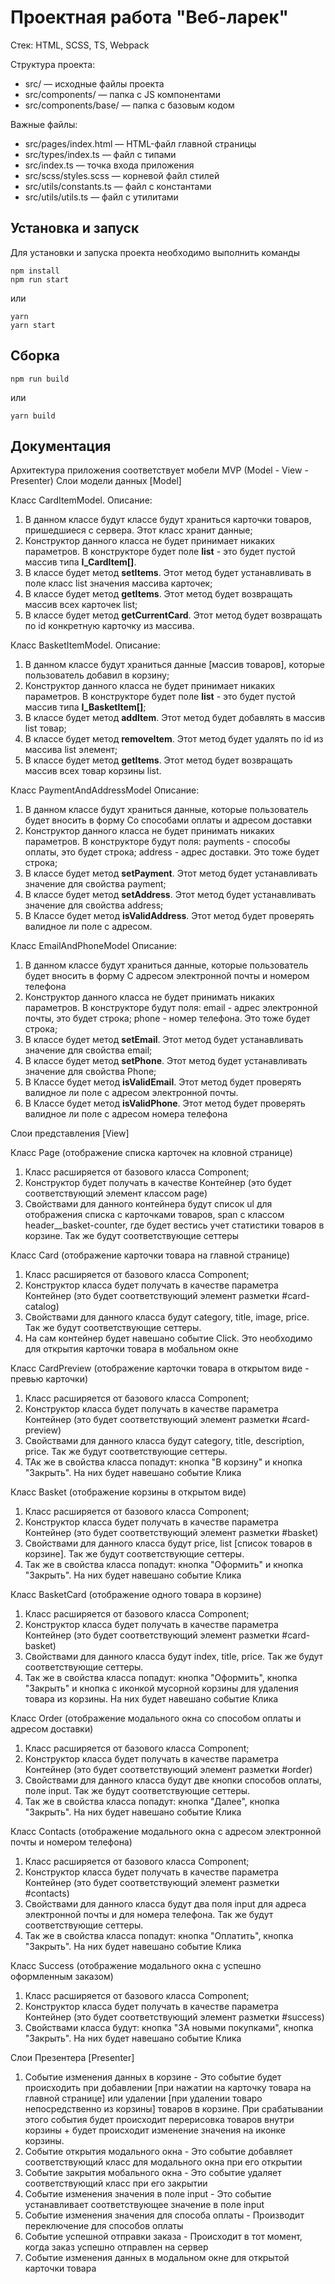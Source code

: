 # Проектная работа "Веб-ларек"

Стек: HTML, SCSS, TS, Webpack

Структура проекта:
- src/ — исходные файлы проекта
- src/components/ — папка с JS компонентами
- src/components/base/ — папка с базовым кодом

Важные файлы:
- src/pages/index.html — HTML-файл главной страницы
- src/types/index.ts — файл с типами
- src/index.ts — точка входа приложения
- src/scss/styles.scss — корневой файл стилей
- src/utils/constants.ts — файл с константами
- src/utils/utils.ts — файл с утилитами

## Установка и запуск
Для установки и запуска проекта необходимо выполнить команды

```
npm install
npm run start
```

или

```
yarn
yarn start
```
## Сборка

```
npm run build
```

или

```
yarn build
```

## Документация
Архитектура приложения соответствует мобели MVP (Model - View - Presenter)
Слои модели данных [Model]

Класс CardItemModel.
Описание:
1. В данном классе будут классе будут храниться карточки товаров, пришедшиеся с сервера. Этот класс хранит данные;
2. Конструктор данного класса не будет принимает никаких параметров. В конструкторе будет поле **list** - это будет пустой массив типа **I_CardItem[]**.
3. В классе будет метод **setItems**. Этот метод будет устанавливать в поле класс list значения массива карточек;
4. В классе будет метод **getItems**. Этот метод будет возвращать массив всех карточек list;
5. В классе будет метод **getCurrentCard**. Этот метод будет возвращать по id конкретную карточку из массива.

Класс BasketItemModel.
Описание:
1. В данном классе будут храниться данные [массив товаров], которые пользователь добавил в корзину;
2. Конструктор данного класса не будет принимает никаких параметров. В конструкторе будет поле **list** - это будет пустой массив типа **I_BasketItem[]**;
3. В классе будет метод **addItem**. Этот метод будет добавлять в массив list товар;
4. В классе будет метод **removeItem**. Этот метод будет удалять по id из массива list элемент;
5. В классе будет метод **getItems**. Этот метод будет возвращать массив всех товар корзины list.

Класс PaymentAndAddressModel
Описание:
1. В данном классе будут храниться данные, которые пользователь будет вносить в форму Со способами оплаты и адресом доставки
2. Конструктор данного класса не будет принимать никаких параметров. В конструкторе будут поля:
    payments - способы оплаты, это будет строка;
    address - адрес доставки. Это тоже будет строка;
3. В классе будет метод **setPayment**. Этот метод будет устанавливать значение для свойства payment;
4. В классе будет метод **setAddress**. Этот метод будет устанавливать значение для свойства address;
5. В Классе будет метод **isValidAddress**. Этот метод будет проверять валидное ли поле с адресом.

Класс EmailAndPhoneModel
Описание: 
1. В данном классе будут храниться данные, которые пользователь будет вносить в форму С адресом электронной почты и номером телефона
2. Конструктор данного класса не будет принимать никаких параметров. В конструкторе будут поля:
    email - адрес электронной почты, это будет строка;
    phone - номер телефона. Это тоже будет строка;
3. В классе будет метод **setEmail**. Этот метод будет устанавливать значение для свойства email;
4. В классе будет метод **setPhone**. Этот метод будет устанавливать значение для свойства Phone;
5. В Классе будет метод **isValidEmail**. Этот метод будет проверять валидное ли поле с адресом электронной почты.
6. В Классе будет метод **isValidPhone**. Этот метод будет проверять валидное ли поле с адресом номера телефона

Слои представления [View]

Класс Page (отображение списка карточек на кловной странице)
1. Класс расширяется от базового класса Component;
2. Конструктор будет получать в качестве Контейнер (это будет соответствующий элемент классом page)
3. Свойствами для данного контейнера будут список ul для отображения списка с карточками товаров, span с классом header__basket-counter, где будет вестись учет статистики товаров в корзине. Так же будут соответствующие сеттеры

Класс Card (отображение карточки товара на главной странице)
1. Класс расширяется от базового класса Component;
2. Конструктор класса будет получать в качестве параметра Контейнер (это будет соответствующий элемент разметки #card-catalog)
3. Свойствами для данного класса будут category, title, image, price. Так же будут соответствующие сеттеры.
4. На сам контейнер будет навешано событие Click. Это необходимо для открытия карточки товара в мобальном окне

Класс CardPreview (отображение карточки товара в открытом виде - превью карточки)
1. Класс расширяется от базового класса Component;
2. Конструктор класса будет получать в качестве параметра Контейнер (это будет соответствующий элемент разметки #card-preview)
3. Свойствами для данного класса будут category, title, description, price. Так же будут соответствующие сеттеры.
4. ТАк же в свойства класса попадут: кнопка "В корзину" и кнопка "Закрыть". На них будет навешано событие Клика

Класс Basket (отображение корзины в открытом виде)
1. Класс расширяется от базового класса Component;
2. Конструктор класса будет получать в качестве параметра Контейнер (это будет соответствующий элемент разметки #basket)
3. Свойствами для данного класса будут price, list [список товаров в корзине]. Так же будут соответствующие сеттеры.
4. Так же в свойства класса попадут: кнопка "Оформить" и кнопка "Закрыть". На них будет навешано событие Клика

Класс BasketCard (отображение одного товара в корзине)
1. Класс расширяется от базового класса Component;
2. Конструктор класса будет получать в качестве параметра Контейнер (это будет соответствующий элемент разметки #card-basket)
3. Свойствами для данного класса будут index, title, price. Так же будут соответствующие сеттеры.
4. Так же в свойства класса попадут: кнопка "Оформить", кнопка "Закрыть" и кнопка с иконкой мусорной корзины для удаления товара из корзины. На них будет навешано событие Клика

Класс Order (отображение модального окна со способом оплаты и адресом доставки)
1. Класс расширяется от базового класса Component;
2. Конструктор класса будет получать в качестве параметра Контейнер (это будет соответствующий элемент разметки #order)
3. Свойствами для данного класса будут две кнопки способов оплаты, поле input. Так же будут соответствующие сеттеры.
4. Так же в свойства класса попадут: кнопка "Далее", кнопка "Закрыть". На них будет навешано событие Клика

Класс Contacts (отображение модального окна с адресом электронной почты и номером телефона)
1. Класс расширяется от базового класса Component;
2. Конструктор класса будет получать в качестве параметра Контейнер (это будет соответствующий элемент разметки #contacts)
3. Свойствами для данного класса будут два поля input для адреса электронной почты и для номера телефона. Так же будут соответствующие сеттеры.
4. Так же в свойства класса попадут: кнопка "Оплатить", кнопка "Закрыть". На них будет навешано событие Клика

Класс Success (отображение модального окна с успешно оформленным заказом)
1. Класс расширяется от базового класса Component;
2. Конструктор класса будет получать в качестве параметра Контейнер (это будет соответствующий элемент разметки #success)
3. Свойствами класса будут: кнопка "ЗА новыми покупками", кнопка "Закрыть". На них будет навешано событие Клика


Слои Презентера [Presenter]

1. Событие изменения данных в корзине - Это событие будет происходить при добавлении [при нажатии на карточку товара на главной странице] или удалении [при удалении товаро непосредственно из корзины] товаров в корзине. При срабатывании этого события будет происходит перерисовка товаров внутри корзины + будет происходит изменение значения на иконке корзины.
2. Событие открытия модального окна - Это событие добавляет соответствующий класс для модального окна при его открытии
3. Событие закрытия мобального окна - Это событие удаляет соответствующий класс при его закрытии
4. Событие изменения значения в поле input - Это событие устанавливает соответствующее значение в поле input
5. Событие изменения значения для способа оплаты - Производит переключение для способов оплаты
6. Событие успешной отправки заказа - Происходит в тот момент, когда заказ успешно отправлен на сервер
7. Событие изменения данных в модальном окне для открытой карточки товара